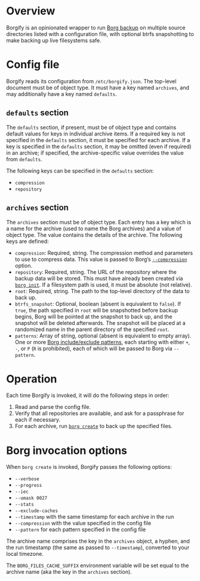 Overview
========

Borgify is an opinionated wrapper to run [Borg
backup](https://borgbackup.readthedocs.io/) on multiple source directories
listed with a configuration file, with optional btrfs snapshotting to make
backing up live filesystems safe.


Config file
===========

Borgify reads its configuration from `/etc/borgify.json`. The top-level
document must be of object type. It must have a key named `archives`, and may
additionally have a key named `defaults`.

`defaults` section
------------------

The `defaults` section, if present, must be of object type and contains default
values for keys in individual archive items. If a required key is not specified
in the `defaults` section, it must be specified for each archive. If a key is
specified in the `defaults` section, it may be omitted (even if required) in an
archive; if specified, the archive-specific value overrides the value from
`defaults`.

The following keys can be specified in the `defaults` section:
* `compression`
* `repository`

`archives` section
------------------

The `archives` section must be of object type. Each entry has a key which is a
name for the archive (used to name the Borg archives) and a value of object
type. The value contains the details of the archive. The following keys are
defined:
* `compression`: Required, string. The compression method and parameters to use
  to compress data. This value is passed to Borg’s
  [`--compression`](https://borgbackup.readthedocs.io/en/stable/usage/create.html)
  option.
* `repository`: Required, string. The URL of the repository where the backup
  data will be stored. This must have already been created via [`borg
  init`](https://borgbackup.readthedocs.io/en/stable/usage/init.html). If a
  filesystem path is used, it must be absolute (not relative).
* `root`: Required, string. The path to the top-level directory of the data to
  back up.
* `btrfs_snapshot`: Optional, boolean (absent is equivalent to `false`). If
  `true`, the path specified in `root` will be snapshotted before backup
  begins, Borg will be pointed at the snapshot to back up, and the snapshot
  will be deleted afterwards. The snapshot will be placed at a randomized name
  in the parent directory of the specified `root`.
* `patterns`: Array of string, optional (absent is equivalent to empty array).
  One or more [Borg include/exclude
  patterns](https://borgbackup.readthedocs.io/en/stable/usage/help.html#borg-patterns),
  each starting with either `+`, `-`, or `P` (`R` is prohibited), each of which
  will be passed to Borg via `--pattern`.


Operation
=========

Each time Borgify is invoked, it will do the following steps in order:
1. Read and parse the config file.
2. Verify that all repositories are available, and ask for a passphrase for
   each if necessary.
3. For each archive, run [`borg
   create`](https://borgbackup.readthedocs.io/en/stable/usage/create.html) to
   back up the specified files.


Borg invocation options
=======================

When `borg create` is invoked, Borgify passes the following options:
* `--verbose`
* `--progress`
* `--iec`
* `--umask 0027`
* `--stats`
* `--exclude-caches`
* `--timestamp` with the same timestamp for each archive in the run
* `--compression` with the value specified in the config file
* `--pattern` for each pattern specified in the config file

The archive name comprises the key in the `archives` object, a hyphen, and the
run timestamp (the same as passed to `--timestamp`), converted to your local
timezone.

The `BORG_FILES_CACHE_SUFFIX` environment variable will be set equal to the
archive name (aka the key in the `archives` section).
